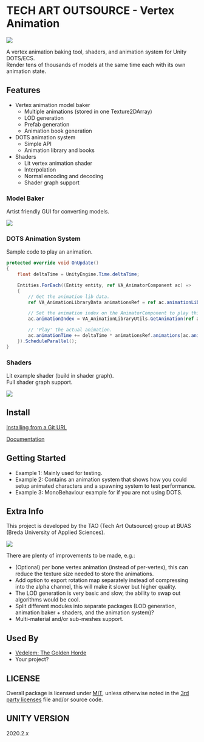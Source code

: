 # TECH ART OUTSOURCE - Vertex Animation

![](Documentation~/Images/ProjectCastle_01.gif)

A vertex animation baking tool, shaders, and animation system for Unity DOTS/ECS.  
Render tens of thousands of models at the same time each with its own animation state.  

## Features

- Vertex animation model baker
  - Multiple animations (stored in one Texture2DArray)
  - LOD generation
  - Prefab generation
  - Animation book generation
- DOTS animation system
  - Simple API
  - Animation library and books
- Shaders
  - Lit vertex animation shader
  - Interpolation
  - Normal encoding and decoding
  - Shader graph support

### Model Baker

Artist friendly GUI for converting models.

![](Documentation~/Images/VA_ModelBaker_01.png)

### DOTS Animation System

Sample code to play an animation.

```C#
protected override void OnUpdate()
{
    float deltaTime = UnityEngine.Time.deltaTime;

    Entities.ForEach((Entity entity, ref VA_AnimatorComponent ac) =>
    {
        // Get the animation lib data.
        ref VA_AnimationLibraryData animationsRef = ref ac.animationLibrary.Value;

        // Set the animation index on the AnimatorComponent to play this animation.
        ac.animationIndex = VA_AnimationLibraryUtils.GetAnimation(ref animationsRef, animationName);

        // 'Play' the actual animation.
        ac.animationTime += deltaTime * animationsRef.animations[ac.animationIndex].frameTime;
    }).ScheduleParallel();
}
```

### Shaders

Lit example shader (build in shader graph).  
Full shader graph support.

![](Documentation~/Images/VA_Shaders_01.png)

## Install

[Installing from a Git URL](https://docs.unity3d.com/Manual/upm-ui-giturl.html)

[Documentation](Documentation~/VertexAnimation.md)

## Getting Started

- Example 1: Mainly used for testing.
- Example 2: Contains an animation system that shows how you could setup animated characters and a spawning system to test performance.
- Example 3: MonoBehaviour example for if you are not using DOTS.

## Extra Info

This project is developed by the TAO (Tech Art Outsource) group at BUAS (Breda University of Applied Sciences).

![](Documentation~/Images/BUASLogo.png)

There are plenty of improvements to be made, e.g.:
- (Optional) per bone vertex animation (instead of per-vertex), this can reduce the texture size needed to store the animations.
- Add option to export rotation map separately instead of compressing into the alpha channel, this will make it slower but higher quality.
- The LOD generation is very basic and slow, the ability to swap out algorithms would be cool.
- Split different modules into separate packages (LOD generation, animation baker + shaders, and the animation system)?
- Multi-material and/or sub-meshes support.

## Used By

- [Vedelem: The Golden Horde](https://store.steampowered.com/app/1517150/Vedelem_The_Golden_Horde/)
- Your project?

## LICENSE

Overall package is licensed under [MIT](/LICENSE.md), unless otherwise noted in the [3rd party licenses](/THIRD%20PARTY%20NOTICES.md) file and/or source code.

## UNITY VERSION
2020.2.x
